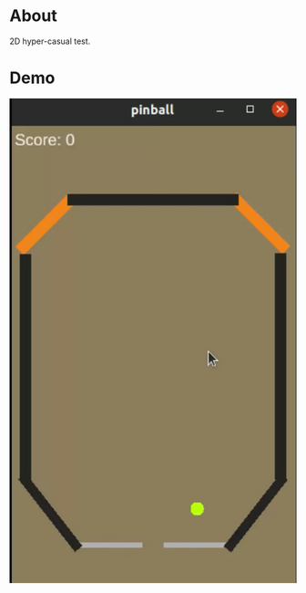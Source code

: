 # About
2D hyper-casual test.

# Demo     

[![Watch the video](https://github.com/khaleddallah/pinball/blob/main/screenshot.jpg)](https://drive.google.com/file/d/1MTbFtpb6FDbNaPhSrE9h7R8sCmB9m9TO/view?usp=sharing)

